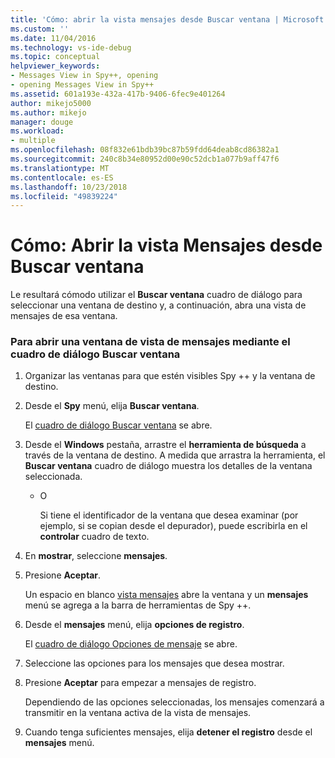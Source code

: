 ```yaml
---
title: 'Cómo: abrir la vista mensajes desde Buscar ventana | Microsoft Docs'
ms.custom: ''
ms.date: 11/04/2016
ms.technology: vs-ide-debug
ms.topic: conceptual
helpviewer_keywords:
- Messages View in Spy++, opening
- opening Messages View in Spy++
ms.assetid: 601a193e-432a-417b-9406-6fec9e401264
author: mikejo5000
ms.author: mikejo
manager: douge
ms.workload:
- multiple
ms.openlocfilehash: 08f832e61bdb39bc87b59fdd64deab8cd86382a1
ms.sourcegitcommit: 240c8b34e80952d00e90c52dcb1a077b9aff47f6
ms.translationtype: MT
ms.contentlocale: es-ES
ms.lasthandoff: 10/23/2018
ms.locfileid: "49839224"
---
```

# <a name="how-to-open-messages-view-from-find-window"></a>Cómo: Abrir la vista Mensajes desde Buscar ventana
Le resultará cómodo utilizar el **Buscar ventana** cuadro de diálogo para seleccionar una ventana de destino y, a continuación, abra una vista de mensajes de esa ventana.  

### <a name="to-open-a-messages-view-window-using-the-find-window-dialog-box"></a>Para abrir una ventana de vista de mensajes mediante el cuadro de diálogo Buscar ventana  

1. Organizar las ventanas para que estén visibles Spy ++ y la ventana de destino.  

2. Desde el **Spy** menú, elija **Buscar ventana**.  

    El [cuadro de diálogo Buscar ventana](../debugger/find-window-dialog-box.md) se abre.  

3. Desde el **Windows** pestaña, arrastre el **herramienta de búsqueda** a través de la ventana de destino. A medida que arrastra la herramienta, el **Buscar ventana** cuadro de diálogo muestra los detalles de la ventana seleccionada.  

   - O  

     Si tiene el identificador de la ventana que desea examinar (por ejemplo, si se copian desde el depurador), puede escribirla en el **controlar** cuadro de texto.  

4. En **mostrar**, seleccione **mensajes**.  

5. Presione **Aceptar**.  

    Un espacio en blanco [vista mensajes](../debugger/messages-view.md) abre la ventana y un **mensajes** menú se agrega a la barra de herramientas de Spy ++.  

6. Desde el **mensajes** menú, elija **opciones de registro**.  

    El [cuadro de diálogo Opciones de mensaje](../debugger/message-options-dialog-box.md) se abre.  

7. Seleccione las opciones para los mensajes que desea mostrar.  

8. Presione **Aceptar** para empezar a mensajes de registro.  

    Dependiendo de las opciones seleccionadas, los mensajes comenzará a transmitir en la ventana activa de la vista de mensajes.  

9. Cuando tenga suficientes mensajes, elija **detener el registro** desde el **mensajes** menú.

